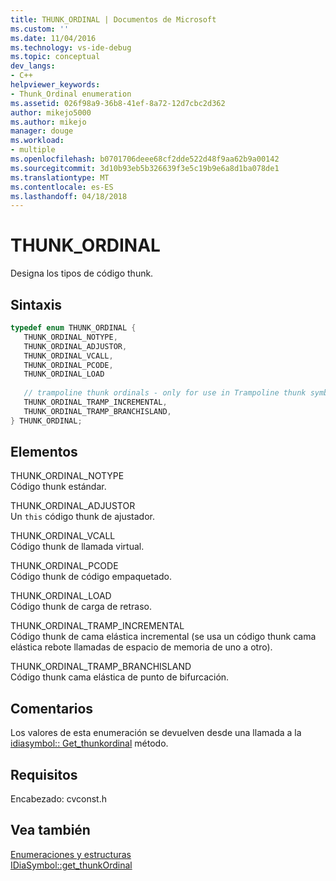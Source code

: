 ```yaml
---
title: THUNK_ORDINAL | Documentos de Microsoft
ms.custom: ''
ms.date: 11/04/2016
ms.technology: vs-ide-debug
ms.topic: conceptual
dev_langs:
- C++
helpviewer_keywords:
- Thunk_Ordinal enumeration
ms.assetid: 026f98a9-36b8-41ef-8a72-12d7cbc2d362
author: mikejo5000
ms.author: mikejo
manager: douge
ms.workload:
- multiple
ms.openlocfilehash: b0701706deee68cf2dde522d48f9aa62b9a00142
ms.sourcegitcommit: 3d10b93eb5b326639f3e5c19b9e6a8d1ba078de1
ms.translationtype: MT
ms.contentlocale: es-ES
ms.lasthandoff: 04/18/2018
---
```

# <a name="thunkordinal"></a>THUNK_ORDINAL
Designa los tipos de código thunk.  
  
## <a name="syntax"></a>Sintaxis  
  
```C++  
typedef enum THUNK_ORDINAL {   
   THUNK_ORDINAL_NOTYPE,  
   THUNK_ORDINAL_ADJUSTOR,  
   THUNK_ORDINAL_VCALL,  
   THUNK_ORDINAL_PCODE,  
   THUNK_ORDINAL_LOAD   
  
   // trampoline thunk ordinals - only for use in Trampoline thunk symbols  
   THUNK_ORDINAL_TRAMP_INCREMENTAL,  
   THUNK_ORDINAL_TRAMP_BRANCHISLAND,  
} THUNK_ORDINAL;  
```  
  
## <a name="elements"></a>Elementos  
 THUNK_ORDINAL_NOTYPE  
 Código thunk estándar.  
  
 THUNK_ORDINAL_ADJUSTOR  
 Un `this` código thunk de ajustador.  
  
 THUNK_ORDINAL_VCALL  
 Código thunk de llamada virtual.  
  
 THUNK_ORDINAL_PCODE  
 Código thunk de código empaquetado.  
  
 THUNK_ORDINAL_LOAD  
 Código thunk de carga de retraso.  
  
 THUNK_ORDINAL_TRAMP_INCREMENTAL  
 Código thunk de cama elástica incremental (se usa un código thunk cama elástica rebote llamadas de espacio de memoria de uno a otro).  
  
 THUNK_ORDINAL_TRAMP_BRANCHISLAND  
 Código thunk cama elástica de punto de bifurcación.  
  
## <a name="remarks"></a>Comentarios  
 Los valores de esta enumeración se devuelven desde una llamada a la [idiasymbol:: Get_thunkordinal](../../debugger/debug-interface-access/idiasymbol-get-thunkordinal.md) método.  
  
## <a name="requirements"></a>Requisitos  
 Encabezado: cvconst.h  
  
## <a name="see-also"></a>Vea también  
 [Enumeraciones y estructuras](../../debugger/debug-interface-access/enumerations-and-structures.md)   
 [IDiaSymbol::get_thunkOrdinal](../../debugger/debug-interface-access/idiasymbol-get-thunkordinal.md)